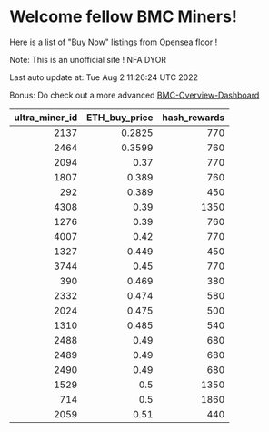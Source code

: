 # Welcome fellow BMC Miners!
Here is a list of "Buy Now" listings from Opensea floor !

Note: This is an unofficial site ! NFA DYOR

Last auto update at: Tue Aug  2 11:26:24 UTC 2022

Bonus: Do check out a more advanced [BMC-Overview-Dashboard](https://dune.com/defifunk/BMC-Overview-Dashboard)


|   ultra_miner_id |   ETH_buy_price |   hash_rewards |
|-----------------:|----------------:|---------------:|
|             2137 |          0.2825 |            770 |
|             2464 |          0.3599 |            760 |
|             2094 |          0.37   |            770 |
|             1807 |          0.389  |            760 |
|              292 |          0.389  |            450 |
|             4308 |          0.39   |           1350 |
|             1276 |          0.39   |            760 |
|             4007 |          0.42   |            770 |
|             1327 |          0.449  |            450 |
|             3744 |          0.45   |            770 |
|              390 |          0.469  |            380 |
|             2332 |          0.474  |            580 |
|             2024 |          0.475  |            500 |
|             1310 |          0.485  |            540 |
|             2488 |          0.49   |            680 |
|             2489 |          0.49   |            680 |
|             2490 |          0.49   |            680 |
|             1529 |          0.5    |           1350 |
|              714 |          0.5    |           1860 |
|             2059 |          0.51   |            440 |